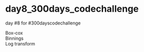 # day8_300days_codechallenge
day #8 for #300dayscodechallenge

Box-cox <br>
Binnings <br>
Log transform
